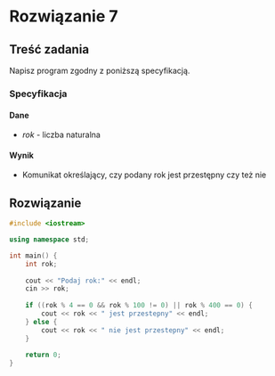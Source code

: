# Rozwiązanie 7

## Treść zadania

Napisz program zgodny z poniższą specyfikacją.

### Specyfikacja

#### Dane

* $rok$ - liczba naturalna

#### Wynik

* Komunikat określający, czy podany rok jest przestępny czy też nie

## Rozwiązanie

```cpp
#include <iostream>

using namespace std;

int main() {
    int rok;
    
    cout << "Podaj rok:" << endl;
    cin >> rok;
    
    if ((rok % 4 == 0 && rok % 100 != 0) || rok % 400 == 0) {
        cout << rok << " jest przestepny" << endl;
    } else {
        cout << rok << " nie jest przestepny" << endl;
    }
    
    return 0;
}
```
